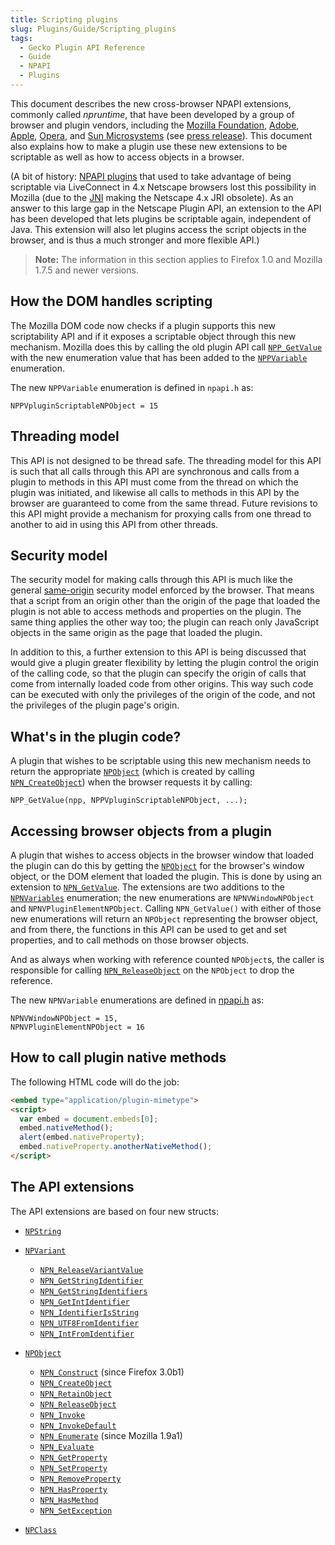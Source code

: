 ```yaml
---
title: Scripting plugins
slug: Plugins/Guide/Scripting_plugins
tags:
  - Gecko Plugin API Reference
  - Guide
  - NPAPI
  - Plugins
---
```

This document describes the new cross-browser NPAPI extensions, commonly called _npruntime_, that have been developed by a group of browser and plugin vendors, including the [Mozilla Foundation](https://www.mozilla.org), [Adobe](https://www.adobe.com), [Apple](https://www.apple.com), [Opera](https://www.opera.com), and [Sun Microsystems](http://www.sun.com) (see [press release](https://www.mozilla.org/press/mozilla-2004-06-30.html)). This document also explains how to make a plugin use these new extensions to be scriptable as well as how to access objects in a browser.

(A bit of history: [NPAPI plugins](/en-US/docs/Plugins) that used to take advantage of being scriptable via LiveConnect in 4.x Netscape browsers lost this possibility in Mozilla (due to the [JNI](https://java.sun.com/j2se/1.3/docs/guide/jni/spec/jniTOC.doc.html) making the Netscape 4.x JRI obsolete). As an answer to this large gap in the Netscape Plugin API, an extension to the API has been developed that lets plugins be scriptable again, independent of Java. This extension will also let plugins access the script objects in the browser, and is thus a much stronger and more flexible API.)

> **Note:** The information in this section applies to Firefox 1.0 and Mozilla 1.7.5 and newer versions.

## How the DOM handles scripting

The Mozilla DOM code now checks if a plugin supports this new scriptability API and if it exposes a scriptable object through this new mechanism. Mozilla does this by calling the old plugin API call [`NPP_GetValue`](/en-US/docs/Mozilla/Add-ons/Plugins/Reference/NPP_GetValue) with the new enumeration value that has been added to the [`NPPVariable`](/en-US/docs/Mozilla/Add-ons/Plugins/Reference/NPPVariable) enumeration.

The new `NPPVariable` enumeration is defined in `npapi.h` as:

    NPPVpluginScriptableNPObject = 15

## Threading model

This API is not designed to be thread safe. The threading model for this API is such that all calls through this API are synchronous and calls from a plugin to methods in this API must come from the thread on which the plugin was initiated, and likewise all calls to methods in this API by the browser are guaranteed to come from the same thread. Future revisions to this API might provide a mechanism for proxying calls from one thread to another to aid in using this API from other threads.

## Security model

The security model for making calls through this API is much like the general [same-origin](https://www.mozilla.org/projects/security/components/same-origin.html) security model enforced by the browser. That means that a script from an origin other than the origin of the page that loaded the plugin is not able to access methods and properties on the plugin. The same thing applies the other way too; the plugin can reach only JavaScript objects in the same origin as the page that loaded the plugin.

In addition to this, a further extension to this API is being discussed that would give a plugin greater flexibility by letting the plugin control the origin of the calling code, so that the plugin can specify the origin of calls that come from internally loaded code from other origins. This way such code can be executed with only the privileges of the origin of the code, and not the privileges of the plugin page's origin.

## What's in the plugin code?

A plugin that wishes to be scriptable using this new mechanism needs to return the appropriate [`NPObject`](/en-US/docs/Mozilla/Add-ons/Plugins/Reference/NPObject) (which is created by calling [`NPN_CreateObject`](/en-US/docs/Mozilla/Add-ons/Plugins/Reference/NPN_CreateObject)) when the browser requests it by calling:

    NPP_GetValue(npp, NPPVpluginScriptableNPObject, ...);

## Accessing browser objects from a plugin

A plugin that wishes to access objects in the browser window that loaded the plugin can do this by getting the [`NPObject`](/en-US/docs/Mozilla/Add-ons/Plugins/Reference/NPObject) for the browser's window object, or the DOM element that loaded the plugin. This is done by using an extension to [`NPN_GetValue`](/en-US/docs/Mozilla/Add-ons/Plugins/Reference/NPN_GetValue). The extensions are two additions to the [`NPNVariables`](/en-US/docs/Mozilla/Add-ons/Plugins/Reference/NPNVariables) enumeration; the new enumerations are `NPNVWindowNPObject` and `NPNVPluginElementNPObject`. Calling `NPN_GetValue()` with either of those new enumerations will return an `NPObject` representing the browser object, and from there, the functions in this API can be used to get and set properties, and to call methods on those browser objects.

And as always when working with reference counted `NPObject`s, the caller is responsible for calling [`NPN_ReleaseObject`](/en-US/docs/Mozilla/Add-ons/Plugins/Reference/NPN_ReleaseObject) on the `NPObject` to drop the reference.

The new `NPNVariable` enumerations are defined in [npapi.h](https://dxr.mozilla.org/mozilla-central/source/dom/plugins/base/npapi.h) as:

    NPNVWindowNPObject = 15,
    NPNVPluginElementNPObject = 16

## How to call plugin native methods

The following HTML code will do the job:

```html
<embed type="application/plugin-mimetype">
<script>
  var embed = document.embeds[0];
  embed.nativeMethod();
  alert(embed.nativeProperty);
  embed.nativeProperty.anotherNativeMethod();
</script>
```

## The API extensions

The API extensions are based on four new structs:

- [`NPString`](/en-US/docs/Mozilla/Add-ons/Plugins/Reference/NPString)
- [`NPVariant`](/en-US/docs/Mozilla/Add-ons/Plugins/Reference/NPVariant)

  - [`NPN_ReleaseVariantValue`](/en-US/docs/Mozilla/Add-ons/Plugins/Reference/NPN_ReleaseVariantValue)
  - [`NPN_GetStringIdentifier`](/en-US/docs/Mozilla/Add-ons/Plugins/Reference/NPN_GetStringIdentifier)
  - [`NPN_GetStringIdentifiers`](/en-US/docs/Mozilla/Add-ons/Plugins/Reference/NPN_GetStringIdentifiers)
  - [`NPN_GetIntIdentifier`](/en-US/docs/Mozilla/Add-ons/Plugins/Reference/NPN_GetIntIdentifier)
  - [`NPN_IdentifierIsString`](/en-US/docs/Mozilla/Add-ons/Plugins/Reference/NPN_IdentifierIsString)
  - [`NPN_UTF8FromIdentifier`](/en-US/docs/Mozilla/Add-ons/Plugins/Reference/NPN_UTF8FromIdentifier)
  - [`NPN_IntFromIdentifier`](/en-US/docs/Mozilla/Add-ons/Plugins/Reference/NPN_IntFromIdentifier)

- [`NPObject`](/en-US/docs/Mozilla/Add-ons/Plugins/Reference/NPObject)

  - [`NPN_Construct`](/en-US/docs/Mozilla/Add-ons/Plugins/Reference/NPN_Construct) (since Firefox 3.0b1)
  - [`NPN_CreateObject`](/en-US/docs/Mozilla/Add-ons/Plugins/Reference/NPN_CreateObject)
  - [`NPN_RetainObject`](/en-US/docs/Mozilla/Add-ons/Plugins/Reference/NPN_RetainObject)
  - [`NPN_ReleaseObject`](/en-US/docs/Mozilla/Add-ons/Plugins/Reference/NPN_ReleaseObject)
  - [`NPN_Invoke`](/en-US/docs/Mozilla/Add-ons/Plugins/Reference/NPN_Invoke)
  - [`NPN_InvokeDefault`](/en-US/docs/Mozilla/Add-ons/Plugins/Reference/NPN_InvokeDefault)
  - [`NPN_Enumerate`](/en-US/docs/Mozilla/Add-ons/Plugins/Reference/NPN_Enumerate) (since Mozilla 1.9a1)
  - [`NPN_Evaluate`](/en-US/docs/Mozilla/Add-ons/Plugins/Reference/NPN_Evaluate)
  - [`NPN_GetProperty`](/en-US/docs/Mozilla/Add-ons/Plugins/Reference/NPN_GetProperty)
  - [`NPN_SetProperty`](/en-US/docs/Mozilla/Add-ons/Plugins/Reference/NPN_SetProperty)
  - [`NPN_RemoveProperty`](/en-US/docs/Mozilla/Add-ons/Plugins/Reference/NPN_RemoveProperty)
  - [`NPN_HasProperty`](/en-US/docs/Mozilla/Add-ons/Plugins/Reference/NPN_HasProperty)
  - [`NPN_HasMethod`](/en-US/docs/Mozilla/Add-ons/Plugins/Reference/NPN_HasMethod)
  - [`NPN_SetException`](/en-US/docs/Mozilla/Add-ons/Plugins/Reference/NPN_SetException)

- [`NPClass`](/en-US/docs/Mozilla/Add-ons/Plugins/Reference/NPClass)
